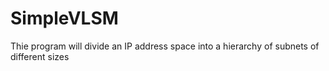 # SimpleVLSM
Thie program will divide an IP address space into a hierarchy of subnets of different sizes
